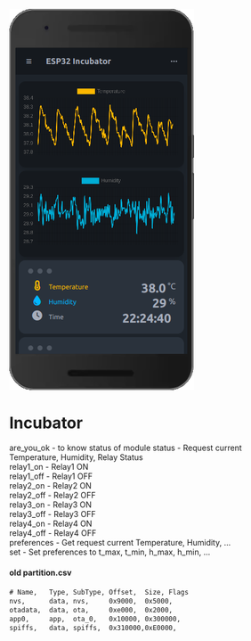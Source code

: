 ![incubator](incubator.png)
# Incubator

are_you_ok - to know status of module
status - Request current Temperature, Humidity, Relay Status  
relay1_on - Relay1 ON  
relay1_off - Relay1 OFF  
relay2_on - Relay2 ON  
relay2_off - Relay2 OFF  
relay3_on - Relay3 ON  
relay3_off - Relay3 OFF  
relay4_on - Relay4 ON  
relay4_off - Relay4 OFF  
preferences - Get request current Temperature, Humidity, ...  
set - Set preferences to t_max, t_min, h_max, h_min, ...  


#### old partition.csv
```
# Name,   Type, SubType, Offset,  Size, Flags
nvs,      data, nvs,     0x9000,  0x5000,
otadata,  data, ota,     0xe000,  0x2000,
app0,     app,  ota_0,   0x10000, 0x300000,
spiffs,   data, spiffs,  0x310000,0xE0000,
```
